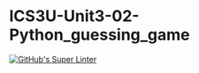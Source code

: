 # ICS3U-Unit3-02-Python_guessing_game

[![GitHub's Super Linter](https://github.com/noah-mccaskill/ICS3U-Unit3-02-Python_guessing_game/workflows/GitHub's%20Super%20Linter/badge.svg)](https://github.com/noah-mccaskill/ICS3U-Unit3-02-Python_guessing_game/actions)
